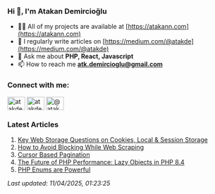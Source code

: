 ### Hi 👋, I'm Atakan Demircioğlu</h1>

- 👨‍💻 All of my projects are available at [https://atakann.com](https://atakann.com)
- 📝 I regularly write articles on [https://medium.com/@atakde](https://medium.com/@atakde)
- 💬 Ask me about **PHP, React, Javascript**
- 📫 How to reach me **atk.demircioglu@gmail.com**

<h3 align="left">Connect with me:</h3>
<p align="left">
<a href="https://codepen.io/atakde" target="blank"><img align="center" src="https://raw.githubusercontent.com/rahuldkjain/github-profile-readme-generator/master/src/images/icons/Social/codepen.svg" alt="atakde" height="30" width="40" /></a>
<a href="https://twitter.com/atakde" target="blank"><img align="center" src="https://raw.githubusercontent.com/rahuldkjain/github-profile-readme-generator/master/src/images/icons/Social/twitter.svg" alt="atakde" height="30" width="40" /></a>
<a href="https://medium.com/@atakde" target="blank"><img align="center" src="https://raw.githubusercontent.com/rahuldkjain/github-profile-readme-generator/master/src/images/icons/Social/medium.svg" alt="@atakde" height="30" width="40" /></a>
</p>

<!--MEDIUM-ARTICLES-START-->
<h3 align="left">Latest Articles</h3>

1. [Key Web Storage Questions on Cookies, Local & Session Storage](https://blog.stackademic.com/key-web-storage-questions-on-cookies-local-session-storage-518daa003a7a)
2. [How to Avoid Blocking While Web Scraping](https://levelup.gitconnected.com/how-to-avoid-blocking-while-web-scraping-85913b34d39c)
3. [Cursor Based Pagination](https://blog.stackademic.com/cursor-based-pagination-0d898719655c)
4. [The Future of PHP Performance: Lazy Objects in PHP 8.4](https://blog.stackademic.com/the-future-of-php-performance-lazy-objects-in-php-8-4-f40f2cfb0ca9)
5. [PHP Enums are Powerful](https://levelup.gitconnected.com/php-enums-are-powerful-9bb15146e1ab)

_Last updated: 11/04/2025, 01:23:25_
<!--MEDIUM-ARTICLES-END-->
